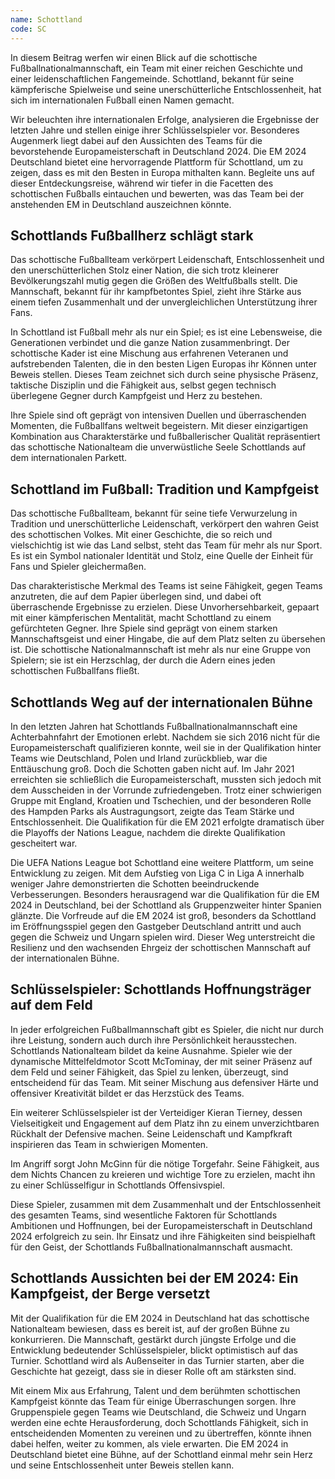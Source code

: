 ```yaml
---
name: Schottland
code: SC
---
```


In diesem Beitrag werfen wir einen Blick auf die schottische Fußballnationalmannschaft, ein Team mit einer reichen Geschichte und einer leidenschaftlichen Fangemeinde. Schottland, bekannt für seine kämpferische Spielweise und seine unerschütterliche Entschlossenheit, hat sich im internationalen Fußball einen Namen gemacht. 

Wir beleuchten ihre internationalen Erfolge, analysieren die Ergebnisse der letzten Jahre und stellen einige ihrer Schlüsselspieler vor. Besonderes Augenmerk liegt dabei auf den Aussichten des Teams für die bevorstehende Europameisterschaft in Deutschland 2024. Die EM 2024 Deutschland bietet eine hervorragende Plattform für Schottland, um zu zeigen, dass es mit den Besten in Europa mithalten kann. Begleite uns auf dieser Entdeckungsreise, während wir tiefer in die Facetten des schottischen Fußballs eintauchen und bewerten, was das Team bei der anstehenden EM in Deutschland auszeichnen könnte.


## Schottlands Fußballherz schlägt stark

Das schottische Fußballteam verkörpert Leidenschaft, Entschlossenheit und den unerschütterlichen Stolz einer Nation, die sich trotz kleinerer Bevölkerungszahl mutig gegen die Größen des Weltfußballs stellt. Die Mannschaft, bekannt für ihr kampfbetontes Spiel, zieht ihre Stärke aus einem tiefen Zusammenhalt und der unvergleichlichen Unterstützung ihrer Fans. 

In Schottland ist Fußball mehr als nur ein Spiel; es ist eine Lebensweise, die Generationen verbindet und die ganze Nation zusammenbringt. Der schottische Kader ist eine Mischung aus erfahrenen Veteranen und aufstrebenden Talenten, die in den besten Ligen Europas ihr Können unter Beweis stellen. Dieses Team zeichnet sich durch seine physische Präsenz, taktische Disziplin und die Fähigkeit aus, selbst gegen technisch überlegene Gegner durch Kampfgeist und Herz zu bestehen. 

Ihre Spiele sind oft geprägt von intensiven Duellen und überraschenden Momenten, die Fußballfans weltweit begeistern. Mit dieser einzigartigen Kombination aus Charakterstärke und fußballerischer Qualität repräsentiert das schottische Nationalteam die unverwüstliche Seele Schottlands auf dem internationalen Parkett.


## Schottland im Fußball: Tradition und Kampfgeist

Das schottische Fußballteam, bekannt für seine tiefe Verwurzelung in Tradition und unerschütterliche Leidenschaft, verkörpert den wahren Geist des schottischen Volkes. Mit einer Geschichte, die so reich und vielschichtig ist wie das Land selbst, steht das Team für mehr als nur Sport. Es ist ein Symbol nationaler Identität und Stolz, eine Quelle der Einheit für Fans und Spieler gleichermaßen. 

Das charakteristische Merkmal des Teams ist seine Fähigkeit, gegen Teams anzutreten, die auf dem Papier überlegen sind, und dabei oft überraschende Ergebnisse zu erzielen. Diese Unvorhersehbarkeit, gepaart mit einer kämpferischen Mentalität, macht Schottland zu einem gefürchteten Gegner. Ihre Spiele sind geprägt von einem starken Mannschaftsgeist und einer Hingabe, die auf dem Platz selten zu übersehen ist. Die schottische Nationalmannschaft ist mehr als nur eine Gruppe von Spielern; sie ist ein Herzschlag, der durch die Adern eines jeden schottischen Fußballfans fließt.


## Schottlands Weg auf der internationalen Bühne

In den letzten Jahren hat Schottlands Fußballnationalmannschaft eine Achterbahnfahrt der Emotionen erlebt. Nachdem sie sich 2016 nicht für die Europameisterschaft qualifizieren konnte, weil sie in der Qualifikation hinter Teams wie Deutschland, Polen und Irland zurückblieb, war die Enttäuschung groß. Doch die Schotten gaben nicht auf. Im Jahr 2021 erreichten sie schließlich die Europameisterschaft, mussten sich jedoch mit dem Ausscheiden in der Vorrunde zufriedengeben. Trotz einer schwierigen Gruppe mit England, Kroatien und Tschechien, und der besonderen Rolle des Hampden Parks als Austragungsort, zeigte das Team Stärke und Entschlossenheit. Die Qualifikation für die EM 2021 erfolgte dramatisch über die Playoffs der Nations League, nachdem die direkte Qualifikation gescheitert war.

Die UEFA Nations League bot Schottland eine weitere Plattform, um seine Entwicklung zu zeigen. Mit dem Aufstieg von Liga C in Liga A innerhalb weniger Jahre demonstrierten die Schotten beeindruckende Verbesserungen. Besonders herausragend war die Qualifikation für die EM 2024 in Deutschland, bei der Schottland als Gruppenzweiter hinter Spanien glänzte. Die Vorfreude auf die EM 2024 ist groß, besonders da Schottland im Eröffnungsspiel gegen den Gastgeber Deutschland antritt und auch gegen die Schweiz und Ungarn spielen wird. Dieser Weg unterstreicht die Resilienz und den wachsenden Ehrgeiz der schottischen Mannschaft auf der internationalen Bühne.


## Schlüsselspieler: Schottlands Hoffnungsträger auf dem Feld

In jeder erfolgreichen Fußballmannschaft gibt es Spieler, die nicht nur durch ihre Leistung, sondern auch durch ihre Persönlichkeit herausstechen. Schottlands Nationalteam bildet da keine Ausnahme. Spieler wie der dynamische Mittelfeldmotor Scott McTominay, der mit seiner Präsenz auf dem Feld und seiner Fähigkeit, das Spiel zu lenken, überzeugt, sind entscheidend für das Team. Mit seiner Mischung aus defensiver Härte und offensiver Kreativität bildet er das Herzstück des Teams.

Ein weiterer Schlüsselspieler ist der Verteidiger Kieran Tierney, dessen Vielseitigkeit und Engagement auf dem Platz ihn zu einem unverzichtbaren Rückhalt der Defensive machen. Seine Leidenschaft und Kampfkraft inspirieren das Team in schwierigen Momenten.

Im Angriff sorgt John McGinn für die nötige Torgefahr. Seine Fähigkeit, aus dem Nichts Chancen zu kreieren und wichtige Tore zu erzielen, macht ihn zu einer Schlüsselfigur in Schottlands Offensivspiel.

Diese Spieler, zusammen mit dem Zusammenhalt und der Entschlossenheit des gesamten Teams, sind wesentliche Faktoren für Schottlands Ambitionen und Hoffnungen, bei der Europameisterschaft in Deutschland 2024 erfolgreich zu sein. Ihr Einsatz und ihre Fähigkeiten sind beispielhaft für den Geist, der Schottlands Fußballnationalmannschaft ausmacht.


## Schottlands Aussichten bei der EM 2024: Ein Kampfgeist, der Berge versetzt

Mit der Qualifikation für die EM 2024 in Deutschland hat das schottische Nationalteam bewiesen, dass es bereit ist, auf der großen Bühne zu konkurrieren. Die Mannschaft, gestärkt durch jüngste Erfolge und die Entwicklung bedeutender Schlüsselspieler, blickt optimistisch auf das Turnier. Schottland wird als Außenseiter in das Turnier starten, aber die Geschichte hat gezeigt, dass sie in dieser Rolle oft am stärksten sind. 

Mit einem Mix aus Erfahrung, Talent und dem berühmten schottischen Kampfgeist könnte das Team für einige Überraschungen sorgen. Ihre Gruppenspiele gegen Teams wie Deutschland, die Schweiz und Ungarn werden eine echte Herausforderung, doch Schottlands Fähigkeit, sich in entscheidenden Momenten zu vereinen und zu übertreffen, könnte ihnen dabei helfen, weiter zu kommen, als viele erwarten. Die EM 2024 in Deutschland bietet eine Bühne, auf der Schottland einmal mehr sein Herz und seine Entschlossenheit unter Beweis stellen kann.
